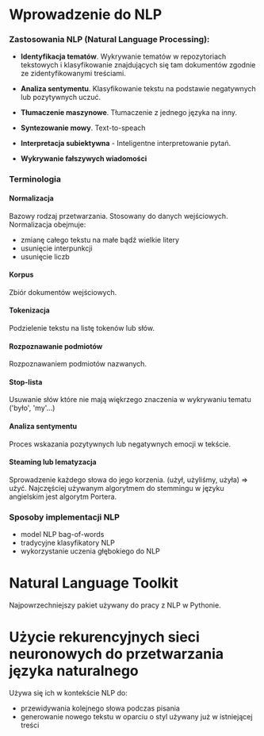 # Wprowadzenie do NLP

### Zastosowania NLP (Natural Language Processing):

- **Identyfikacja tematów**. Wykrywanie tematów w repozytoriach tekstowych i klasyfikowanie znajdujących się tam dokumentów zgodnie ze zidentyfikowanymi treściami.

- **Analiza sentymentu**. Klasyfikowanie tekstu na podstawie negatywnych lub pozytywnych uczuć.

- **Tłumaczenie maszynowe**. Tłumaczenie z jednego języka na inny.

- **Syntezowanie mowy**. Text-to-speach

- **Interpretacja subiektywna** - Inteligentne interpretowanie pytań.

- **Wykrywanie fałszywych wiadomości**

### Terminologia

#### Normalizacja

Bazowy rodzaj przetwarzania. Stosowany do danych wejściowych. Normalizacja obejmuje:

- zmianę całego tekstu na małe bądź wielkie litery
- usunięcie interpunkcji
- usunięcie liczb

#### Korpus

Zbiór dokumentów wejściowych.

#### Tokenizacja

Podzielenie tekstu na listę tokenów lub słów.

#### Rozpoznawanie podmiotów

Rozpoznawaniem podmiotów nazwanych.

#### Stop-lista

Usuwanie słów które nie mają więkrzego znaczenia w wykrywaniu tematu ('było', 'my'...)

#### Analiza sentymentu

Proces wskazania pozytywnych lub negatywnych emocji w tekście.

#### Steaming lub lematyzacja

Sprowadzenie każdego słowa do jego korzenia. (użył, użyliśmy, użyła) => użyć. Najczęściej używanym algorytmem do stemmingu w języku angielskim jest algorytm Portera.

### Sposoby implementacji NLP

- model NLP bag-of-words
- tradycyjne klasyfikatory NLP
- wykorzystanie uczenia głębokiego do NLP

# Natural Language Toolkit

Najpowrzechniejszy pakiet używany do pracy z NLP w Pythonie.


# Użycie rekurencyjnych sieci neuronowych do przetwarzania języka naturalnego

Używa się ich w kontekście NLP do:

- przewidywania kolejnego słowa podczas pisania
- generowanie nowego tekstu w oparciu o styl używany już w istniejącej treści